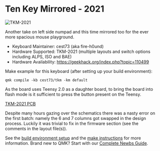 # Ten Key Mirrored - 2021

![TKM-2021](https://imgur.com/AlvRk1zh.jpg)

Another take on left side numpad and this time mirrored too for the ever more spacious mouse playground.

* Keyboard Maintainer: cest73 (aka fire-h0und)
* Hardware Supported: TKM-2021 (multiple layouts and switch options including ALPS, ISO and BAE)
* Hardware Availability: https://geekhack.org/index.php?topic=110499


Make example for this keyboard (after setting up your build environment):

    qmk compile -kb cest73/tkm -km default

As the board uses Teensy 2.0 as a daughter board, to bring the board into flash mode is it sufficient to press the button present on the Teensy.

[TKM-2021 PCB](https://geekhack.org/index.php?action=dlattach;topic=110499.0;attach=268641;image)

Despite many hours gazing over the schematics there was a nasty error on the first batch: namely the 6 and 7 columns got swapped in the design process. Luckily it was trivial to fix in the firmware section (see the comments in the layout file(s)).

See the [build environment setup](https://docs.qmk.fm/#/getting_started_build_tools) and the [make instructions](https://docs.qmk.fm/#/getting_started_make_guide) for more information. Brand new to QMK? Start with our [Complete Newbs Guide](https://docs.qmk.fm/#/newbs).
